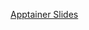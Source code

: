 [Apptainer Slides](https://docs.google.com/presentation/d/1QdoBRRmF0OdDv_GOOl4iVy3EnrJA4_rp88cdJa0I1LM/edit?usp=sharing)
